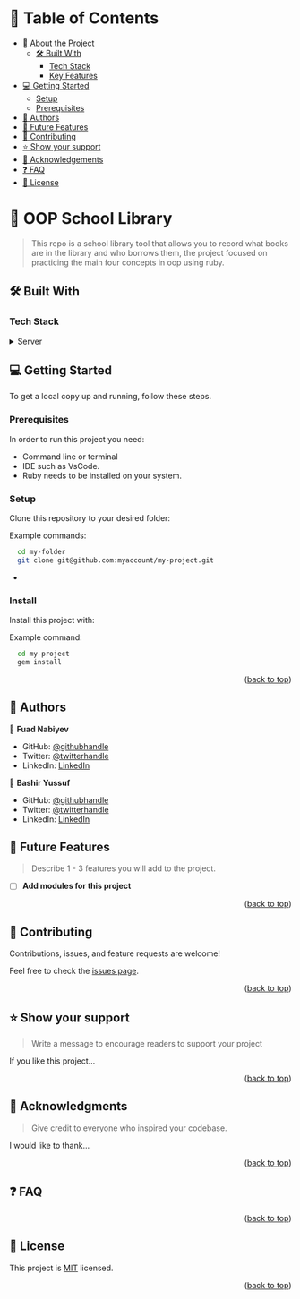 # 📗 Table of Contents

- [📖 About the Project](#about-project)
  - [🛠 Built With](#built-with)
    - [Tech Stack](#tech-stack)
    - [Key Features](#key-features)
- [💻 Getting Started](#getting-started)
  - [Setup](#setup)
  - [Prerequisites](#prerequisites)
- [👥 Authors](#authors)
- [🔭 Future Features](#future-features)
- [🤝 Contributing](#contributing)
- [⭐️ Show your support](#support)
- [🙏 Acknowledgements](#acknowledgements)
- [❓ FAQ](#faq)
- [📝 License](#license)

<!-- PROJECT DESCRIPTION -->

# 📖 OOP School Library <a name="about-project"></a>

> This repo is a school library tool that allows you to record what books are in the library and who borrows them, the project focused on practicing the main four concepts in oop using ruby.

## 🛠 Built With <a name="built-with"></a>

### Tech Stack <a name="tech-stack"></a>

<details>
  <summary>Server</summary>
  <ul>
    <li><a href="https://www.ruby-lang.org/en/">Ruby</a></li>
  </ul>
</details>


<!-- GETTING STARTED -->

## 💻 Getting Started <a name="getting-started"></a>

To get a local copy up and running, follow these steps.

### Prerequisites

In order to run this project you need:

- Command line or terminal
- IDE such as VsCode. 
- Ruby needs to be installed on your system.


### Setup

Clone this repository to your desired folder:


Example commands:

```sh
  cd my-folder
  git clone git@github.com:myaccount/my-project.git
```
-

### Install

Install this project with:

Example command:

```sh
  cd my-project
  gem install
```


<p align="right">(<a href="#readme-top">back to top</a>)</p>

<!-- AUTHORS -->

## 👥 Authors <a name="authors"></a>

👤 **Fuad Nabiyev**

- GitHub: [@githubhandle](https://github.com/FuadNabi)
- Twitter: [@twitterhandle](https://twitter.com/FuadNabiyev_)
- LinkedIn: [LinkedIn](https://www.linkedin.com/in/fuad-nabiyev/)

👤 **Bashir Yussuf**

- GitHub: [@githubhandle](https://github.com/yussufOB)
- Twitter: [@twitterhandle](https://twitter.com/_ybash)
- LinkedIn: [LinkedIn](https://www.linkedin.com/in/yussuf-bashir/)

## 🔭 Future Features <a name="future-features"></a>

> Describe 1 - 3 features you will add to the project.

- [ ] **Add modules for this project**

<p align="right">(<a href="#readme-top">back to top</a>)</p>

<!-- CONTRIBUTING -->

## 🤝 Contributing <a name="contributing"></a>

Contributions, issues, and feature requests are welcome!

Feel free to check the [issues page](https://github.com/FuadNabi/OOP-school-library/issues/).

<p align="right">(<a href="#readme-top">back to top</a>)</p>

<!-- SUPPORT -->

## ⭐️ Show your support <a name="support"></a>

> Write a message to encourage readers to support your project

If you like this project...

<p align="right">(<a href="#readme-top">back to top</a>)</p>

<!-- ACKNOWLEDGEMENTS -->

## 🙏 Acknowledgments <a name="acknowledgements"></a>

> Give credit to everyone who inspired your codebase.

I would like to thank...

<p align="right">(<a href="#readme-top">back to top</a>)</p>

<!-- FAQ (optional) -->

## ❓ FAQ <a name="faq"></a>


<p align="right">(<a href="#readme-top">back to top</a>)</p>

<!-- LICENSE -->

## 📝 License <a name="license"></a>

This project is [MIT](https://github.com/FuadNabi/OOP-school-library/blob/dev/LICENSE) licensed.

<p align="right">(<a href="#readme-top">back to top</a>)</p>
